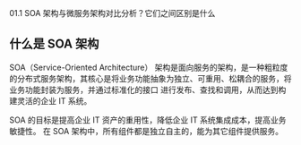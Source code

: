 01.1 SOA 架构与微服务架构对比分析？它们之间区别是什么

## 什么是 SOA 架构

SOA（Service-Oriented Architecture） 架构是面向服务的架构，是一种粗粒度的分布式服务架构，其核心是将业务功能抽象为独立、可重用、松耦合的服务，将业务功能封装为服务，并通过标准化的接口
进行发布、查找和调用，从而达到构建灵活的企业 IT 系统。

SOA 的目标是提高企业 IT 资产的重用性，降低企业 IT 系统集成成本，提高业务敏捷性。
在 SOA 架构中，所有组件都是独立自主的，能为其它组件提供服务。

